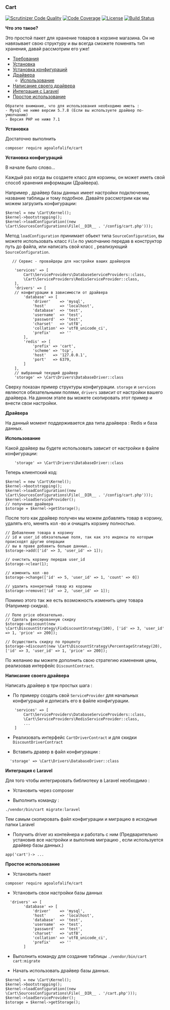### Cart

[![Scrutinizer Code Quality](https://scrutinizer-ci.com/g/agoalofalife/cart/badges/quality-score.png?b=master)](https://scrutinizer-ci.com/g/agoalofalife/cart/?branch=master)
[![Code Coverage](https://scrutinizer-ci.com/g/agoalofalife/cart/badges/coverage.png?b=master)](https://scrutinizer-ci.com/g/agoalofalife/cart/?branch=master)
[![License](https://poser.pugx.org/agoalofalife/cart/license)](https://packagist.org/packages/agoalofalife/cart)
[![Build Status](https://scrutinizer-ci.com/g/agoalofalife/cart/badges/build.png?b=master)](https://scrutinizer-ci.com/g/agoalofalife/cart/build-status/master)


**Что это такое?**

 Это простой пакет для хранение товаров в корзине магазина. 
 Он не навязывает свою структуру и вы всегда сможете поменять тип хранения, давай рассмотрим его уже!

- [Требования](#Required)
- [Установка](#Installation)
- [Установка конфигураций](#Configuration)
- [Драйвера](#Drivers)
     - [Использование](#Use)
- [Написание своего драйвера](#CustomDriver)
- [Интеграция с Laravel](#Laravel)
- [Простое использование](#Guide)


<a name="Required"></a>

```
Обратите внимание, что для использования необходимо иметь :
- Mysql не ниже версии 5.7.8 (Если вы используете драйвер по-умолчанию)
- Версия PHP не ниже 7.1
```

<a name="Installation"></a>
**Установка**

Достаточно выполнить 

```
composer require agoalofalife/cart
```

<a name="Configuration"></a>
**Установка конфигураций**

В начале было слово...

Каждый раз когда вы создаете класс для корзины, он может иметь свой способ хранения информации (Драйвера).

Например , драйвер базы данных имеет настройки подключение, название таблицы и тому подобное.
Давайте рассмотрим как мы можем загрузить конфигурации:

```
$kernel = new \Cart\Kernel();
$kernel->bootstrapping();
$kernel->loadConfiguration((new \Cart\SourcesConfigurations\File(__DIR__ . '/config/cart.php')));
```

Метод `loadConfiguration` принимает обьект типа `SourceConfiguration`, вы можете использовать класс `File` по умолчанию передав в конструктор путь до файла, или написать свой класс , реализующий `SourceConfiguration`.

```
   // Сервис - провайдеры для настройки ваших драйверов
   
    'services' => [
        Cart\ServiceProviders\DatabaseServiceProviders::class,
        \Cart\ServiceProviders\RedisServiceProvider::class,
    ],
    'drivers' => [
    // конфигурации в зависимости от драйвера
        'database' => [
            'driver'    => 'mysql',
            'host'      => 'localhost',
            'database'  => 'test',
            'username'  => 'test',
            'password'  => 'test',
            'charset'   => 'utf8',
            'collation' => 'utf8_unicode_ci',
            'prefix'    => ''
        ],
        'redis' => [
            'prefix' => 'cart',
            'scheme' => 'tcp',
            'host'   => '127.0.0.1',
            'port'   => 6379,
        ]
    ],
    // выбранный текущий драйвер
    'storage' => \Cart\Drivers\DatabaseDriver::class
```

Сверху показан пример структуры конфигурации. 
`storage` и `services` являются обязательными полями, `drivers` зависит от настройки вашего драйвера.
На данном этапе вы можете скопировать этот пример и внести свои настройки.

<a name="Drivers"></a>
**Драйвера**

На данный момент поддерживается два типа драйвера : Redis и база данных.

<a name="Use"></a>
**Использование**

Какой драйвер вы будете использовать зависит от настройки в файле конфигурации:
```
    'storage' => \Cart\Drivers\DatabaseDriver::class
```
Теперь клиентский код:
```
$kernel = new \Cart\Kernel();
$kernel->bootstrapping();
$kernel->loadConfiguration((new \Cart\SourcesConfigurations\File(__DIR__ . '/config/cart.php')));
$kernel->loadServiceProvider();
// получение драйвера
$storage = $kernel->getStorage();
```

После того как драйвер получен мы можем добавлять товар в корзину,  удалять его, менять кол -во и очищать корзину полностью.

```
// Добавление товара в корзину
// id и user_id обязательные поля, так как это индексы по которым происходят другие операции
// вы в праве добавить больше данных..
$storage->add(['id' => 3, 'user_id' => 1]);

// очистить корзину передав user_id
$storage->clear(1);

// изменить кол -во 
$storage->change(['id' => 5, 'user_id' => 1, 'count' => 0])

// удалить конкретный товар из корзины 
$storage->remove(['id' => 2, 'user_id' => 1]);
```

Помимо этого так же есть возможность изменить цену товара (Например скидка).

```
// Поле price обязательно.
// Сделать фиксированную скидку
$storage->discount(new \Cart\DiscountStrategy\FixDiscountStrategy(100), ['id' => 3, 'user_id' => 1, 'price' => 200]);

// Осуществить скидку по проценту
$storage->discount(new \Cart\DiscountStrategy\PercentageStrategy(20), ['id' => 3, 'user_id' => 1, 'price' => 200]);

```

По желанию вы можете дополнить свою стратегию изменения цены, реализовав интерфейс `DiscountContract`.


<a name="CustomDriver"></a>
**Написание своего драйвера**

Написать драйвер в три простых шага : 

- По примеру создать свой  `ServiceProvider` для начальных конфигураций и дописать его в файле конфигурации.

```
    'services' => [
        Cart\ServiceProviders\DatabaseServiceProviders::class,
        \Cart\ServiceProviders\RedisServiceProvider::class,
        ...
    ]
```

- Реализовать интерфейс `CartDriverContract` и для скидки `DiscountDriverContract`

- Вставить дравер в файл конфигурации :

```
  'storage' => \Cart\Drivers\DatabaseDriver::class
```


<a name="Laravel"></a>
**Интеграция с Laravel**

Для того чтобы интегрировать библиотеку в Laravel необходимо :

- Установить через composer

-  Выполнить команду :
```
./vendor/bin/cart migrate:laravel   
```
 Тем самым скопировать файл конфигурации и миграцию в исходные папки Laravel

- Получить driver из контейнера и работать с ним (Предварительно установив все настройки и выполнив миграцию , если используется драйвер базы данных.)

```
app('cart')-> ...
```

<a name="Guide"></a>
**Простое использование**

- Установить пакет 

`composer require agoalofalife/cart`

- Установить свои настройки базы данных 

```
  'drivers' => [
        'database' => [
            'driver'    => 'mysql',
            'host'      => 'localhost',
            'database'  => 'test',
            'username'  => 'test',
            'password'  => 'test',
            'charset'   => 'utf8',
            'collation' => 'utf8_unicode_ci',
            'prefix'    => ''
        ]
```

- Выполнить команду для создание таблицы `./vendor/bin/cart cart:migrate`

- Начать использовать драйвер базы данных.
```
$kernel = new \Cart\Kernel();
$kernel->bootstrapping();
$kernel->loadConfiguration((new \Cart\SourcesConfigurations\File(__DIR__ . '/cart.php')));
$kernel->loadServiceProvider();
$storage = $kernel->getStorage();
```
